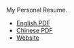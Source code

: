 My Personal Resume.

- [English PDF](en/CV-EN.pdf)
- [Chinese PDF](zh/CV-ZH.pdf)
- [Website](https://vopaaz.github.io/CV/)
